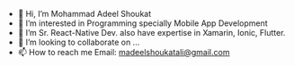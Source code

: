- 👋 Hi, I’m Mohammad Adeel Shoukat
- 👀 I’m interested in Programming specially Mobile App Development
- 🌱 I’m Sr. React-Native Dev. also have expertise in Xamarin, Ionic, Flutter.
- 💞️ I’m looking to collaborate on ...
- 📫 How to reach me Email: madeelshoukatali@gmail.com

<!---
Adeel984/Adeel984 is a ✨ special ✨ repository because its `README.md` (this file) appears on your GitHub profile.
You can click the Preview link to take a look at your changes.
--->
